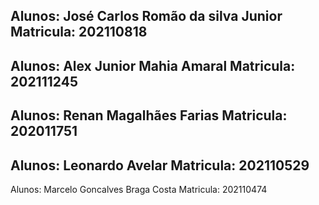 Alunos: José Carlos Romão da silva Junior 
Matricula: 202110818
--------------
Alunos: Alex Junior Mahia Amaral
Matricula: 202111245
--------------
Alunos: Renan Magalhães Farias
Matricula: 202011751
--------------
Alunos: Leonardo Avelar
Matricula: 202110529
--------------
Alunos: Marcelo Goncalves Braga Costa
Matricula: 202110474
